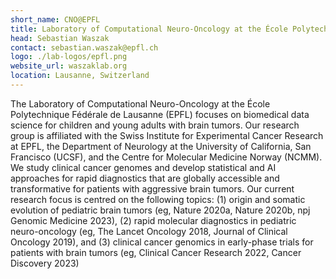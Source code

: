 ```yaml
---
short_name: CNO@EPFL
title: Laboratory of Computational Neuro-Oncology at the École Polytechnique Fédérale de Lausanne (EPFL)
head: Sebastian Waszak
contact: sebastian.waszak@epfl.ch
logo: ./lab-logos/epfl.png
website_url: waszaklab.org
location: Lausanne, Switzerland
---
```


The Laboratory of Computational Neuro-Oncology at the École Polytechnique Fédérale de Lausanne (EPFL) focuses on biomedical data science for children and young adults with brain tumors. Our research group is affiliated with the Swiss Institute for Experimental Cancer Research at EPFL, the Department of Neurology at the University of California, San Francisco (UCSF), and the Centre for Molecular Medicine Norway (NCMM). We study clinical cancer genomes and develop statistical and AI approaches for rapid diagnostics that are globally accessible and transformative for patients with aggressive brain tumors. Our current research focus is centred on the following topics: (1) origin and somatic evolution of pediatric brain tumors (eg, Nature 2020a, Nature 2020b, npj Genomic Medicine 2023), (2) rapid molecular diagnostics in pediatric neuro-oncology (eg, The Lancet Oncology 2018, Journal of Clinical Oncology 2019), and (3) clinical cancer genomics in early-phase trials for patients with brain tumors (eg, Clinical Cancer Research 2022, Cancer Discovery 2023)